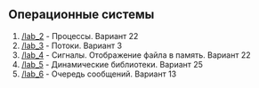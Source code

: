 ## Операционные системы

1. [/lab_2](/lab_2) - Процессы. Вариант 22
2. [/lab_3](/lab_3) - Потоки. Вариант 3
3. [/lab_4](/lab_4) - Сигналы. Отображение файла в память. Вариант 22
4. [/lab_5](/lab_5) - Динамические библиотеки. Вариант 25
5. [/lab_6](/lab_6) - Очередь сообщений. Вариант 13
